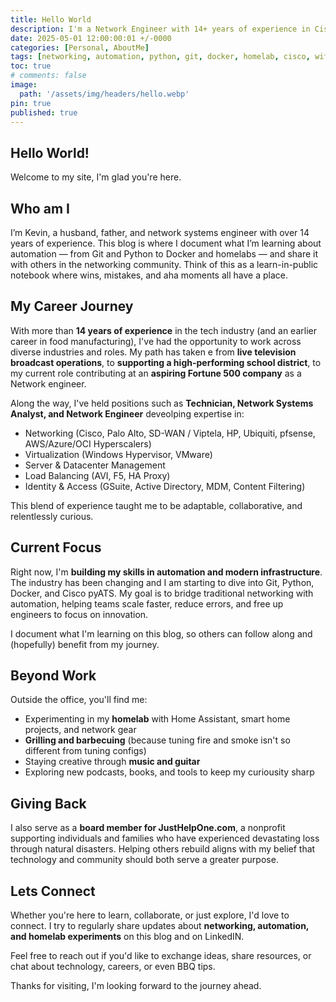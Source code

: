 ```yaml
---
title: Hello World
description: I'm a Network Engineer with 14+ years of experience in Cisco, Wi-Fi, and datacenter networking. Follow my journey into automation with Git, Python, Docker and pyATS, plus homelab projects, wireless insights, and smart home experiments.
date: 2025-05-01 12:00:00:01 +/-0000
categories: [Personal, AboutMe]
tags: [networking, automation, python, git, docker, homelab, cisco, wifi]     # TAG names should always be lowercase
toc: true
# comments: false
image:
  path: '/assets/img/headers/hello.webp'
pin: true
published: true
---
```


## Hello World!

Welcome to my site, I'm glad you're here. 

## Who am I

I’m Kevin, a husband, father, and network systems engineer with over 14 years of experience. This blog is where I document what I’m learning about automation — from Git and Python to Docker and homelabs — and share it with others in the networking community. Think of this as a learn-in-public notebook where wins, mistakes, and aha moments all have a place.

## My Career Journey

With more than **14 years of experience** in the tech industry (and an earlier career in food manufacturing), I've had the opportunity to work across diverse industries and roles. My path has taken e from **live television broadcast operations**, to **supporting a high-performing school district**, to my current role contributing at an **aspiring Fortune 500 company** as a Network engineer. 

Along the way, I've held positions such as **Technician, Network Systems Analyst, and Network Engineer** deveolping expertise in:

* Networking (Cisco, Palo Alto, SD-WAN / Viptela, HP, Ubiquiti, pfsense, AWS/Azure/OCI Hyperscalers)
* Virtualization (Windows Hypervisor, VMware)
* Server & Datacenter Management
* Load Balancing (AVI, F5, HA Proxy)
* Identity & Access (GSuite, Active Directory, MDM, Content Filtering)

This blend of experience taught me to be adaptable, collaborative, and relentlessly curious.

## Current Focus

Right now, I'm **building my skills in automation and modern infrastructure**.  The industry has been changing and I am starting to dive into Git, Python, Docker, and Cisco pyATS.  My goal is to bridge traditional networking with automation, helping teams scale faster, reduce errors, and free up engineers to focus on innovation.

I document what I'm learning on this blog, so others can follow along and (hopefully) benefit from my journey.

## Beyond Work

Outside the office, you'll find me:

* Experimenting in my **homelab** with Home Assistant, smart home projects, and network gear
* **Grilling and barbecuing** (because tuning fire and smoke isn't so different from tuning configs)
* Staying creative through **music and guitar**
* Exploring new podcasts, books, and tools to keep my curiousity sharp

## Giving Back

I also serve as a **board member for JustHelpOne.com**, a nonprofit supporting individuals and families who have experienced devastating loss through natural disasters. Helping others rebuild aligns with my belief that technology and community should both serve a greater purpose. 

## Lets Connect

Whether you're here to learn, collaborate, or just explore, I'd love to connect. I try to regularly share updates about **networking, automation, and homelab experiments** on this blog and on LinkedIN. 

Feel free to reach out if you'd like to exchange ideas, share resources, or chat about technology, careers, or even BBQ tips. 

Thanks for visiting, I'm looking forward to the journey ahead. 